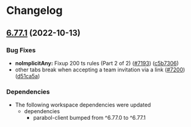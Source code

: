 # Changelog

## [6.77.1](https://github.com/ParabolInc/parabol/compare/parabol-server-v6.77.0...parabol-server-v6.77.1) (2022-10-13)


### Bug Fixes

* **noImplicitAny:** Fixup 200 ts rules (Part 2 of 2) ([#7193](https://github.com/ParabolInc/parabol/issues/7193)) ([c5b7306](https://github.com/ParabolInc/parabol/commit/c5b73062d4935b14af6b0d332e4e74e864a83620))
* other tabs break when accepting a team invitation via a link ([#7200](https://github.com/ParabolInc/parabol/issues/7200)) ([d51ca5a](https://github.com/ParabolInc/parabol/commit/d51ca5a1836756c284530e79f3ba17615e8cbf68))


### Dependencies

* The following workspace dependencies were updated
  * dependencies
    * parabol-client bumped from ^6.77.0 to ^6.77.1
